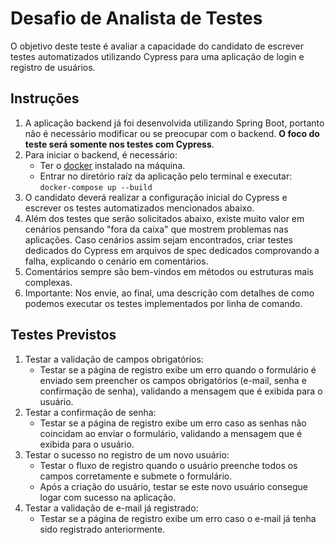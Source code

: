 # Desafio de Analista de Testes

O objetivo deste teste é avaliar a capacidade do candidato de escrever testes automatizados utilizando Cypress para uma aplicação de login e registro de usuários.

## Instruções

1. A aplicação backend já foi desenvolvida utilizando Spring Boot, portanto não é necessário modificar ou se preocupar com o backend. **O foco do teste será somente nos testes com Cypress**.
2. Para iniciar o backend, é necessário:
    - Ter o [docker](https://docs.docker.com/engine/install/) instalado na máquina.
    - Entrar no diretório raíz da aplicação pelo terminal e executar: `docker-compose up --build`
3. O candidato deverá realizar a configuração inicial do Cypress e escrever os testes automatizados mencionados abaixo.
4. Além dos testes que serão solicitados abaixo, existe muito valor em cenários pensando "fora da caixa" que mostrem problemas nas aplicações. Caso cenários assim sejam encontrados, criar testes dedicados do Cypress em arquivos de spec dedicados comprovando a falha, explicando o cenário em comentários.
5. Comentários sempre são bem-vindos em métodos ou estruturas mais complexas.
6. Importante: Nos envie, ao final, uma descrição com detalhes de como podemos executar os testes implementados por linha de comando.


## Testes Previstos

1. Testar a validação de campos obrigatórios:
    - Testar se a página de registro exibe um erro quando o formulário é enviado sem preencher os campos obrigatórios (e-mail, senha e confirmação de senha), validando a mensagem que é exibida para o usuário.
2. Testar a confirmação de senha:
    - Testar se a página de registro exibe um erro caso as senhas não coincidam ao enviar o formulário, validando a mensagem que é exibida para o usuário.
3. Testar o sucesso no registro de um novo usuário:
    - Testar o fluxo de registro quando o usuário preenche todos os campos corretamente e submete o formulário.
    - Após a criação do usuário, testar se este novo usuário consegue logar com sucesso na aplicação.
4. Testar a validação de e-mail já registrado:
    - Testar se a página de registro exibe um erro caso o e-mail já tenha sido registrado anteriormente.
